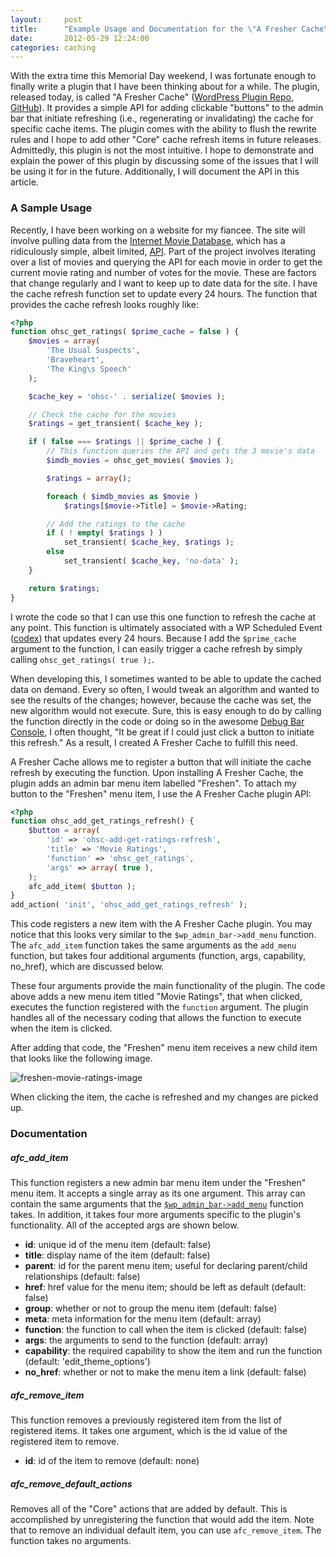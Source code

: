 ```yaml
---
layout:     post
title:      "Example Usage and Documentation for the \"A Fresher Cache\" Plugin "
date:       2012-05-29 12:24:00
categories: caching
---
```


With the extra time this Memorial Day weekend, I was fortunate enough to finally write a plugin that I have been thinking about for a while. The plugin, released today, is called "A Fresher Cache" ([WordPress Plugin Repo](http://wordpress.org/extend/plugins/a-fresher-cache/ "A Fresher Cache on the WordPress Plugin Repo"), [GitHub](https://github.com/tollmanz/a-fresher-cache)). It provides a simple API for adding clickable "buttons" to the admin bar that initiate refreshing (i.e., regenerating or invalidating) the cache for specific cache items. The plugin comes with the ability to flush the rewrite rules and I hope to add other "Core" cache refresh items in future releases. Admittedly, this plugin is not the most intuitive. I hope to demonstrate and explain the power of this plugin by discussing some of the issues that I will be using it for in the future. Additionally, I will document the API in this article.

### A Sample Usage

Recently, I have been working on a website for my fiancee. The site will involve pulling data from the [Internet Movie Database](http://imdb.com "Internet Movie Database"), which has a ridiculously simple, albeit limited, [API](http://imdbapi.com/ "The IMDB API"). Part of the project involves iterating over a list of movies and querying the API for each movie in order to get the current movie rating and number of votes for the movie. These are factors that change regularly and I want to keep up to date data for the site. I have the cache refresh function set to update every 24 hours. The function that provides the cache refresh looks roughly like:

```php
<?php
function ohsc_get_ratings( $prime_cache = false ) {
	$movies = array(
		'The Usual Suspects',
		'Braveheart',
		'The King\s Speech'
	);

	$cache_key = 'ohsc-' . serialize( $movies );

	// Check the cache for the movies
	$ratings = get_transient( $cache_key );

	if ( false === $ratings || $prime_cache ) {
		// This function queries the API and gets the 3 movie's data
		$imdb_movies = ohsc_get_movies( $movies );

		$ratings = array();

		foreach ( $imdb_movies as $movie )
			$ratings[$movie->Title] = $movie->Rating;

		// Add the ratings to the cache
		if ( ! empty( $ratings ) )
			set_transient( $cache_key, $ratings );
		else
			set_transient( $cache_key, 'no-data' );
	}

	return $ratings;
}
```

I wrote the code so that I can use this one function to refresh the cache at any point. This function is ultimately associated with a WP Scheduled Event ([codex](http://codex.wordpress.org/Function_Reference/wp_schedule_event "Function Reference/wp schedule event")) that updates every 24 hours. Because I add the `$prime_cache` argument to the function, I can easily trigger a cache refresh by simply calling `ohsc_get_ratings( true );`.

When developing this, I sometimes wanted to be able to update the cached data on demand. Every so often, I would tweak an algorithm and wanted to see the results of the changes; however, because the cache was set, the new algorithm would not execute. Sure, this is easy enough to do by calling the function directly in the code or doing so in the awesome [Debug Bar Console](http://wordpress.org/extend/plugins/debug-bar-console/), I often thought, "It be great if I could just click a button to initiate this refresh." As a result, I created A Fresher Cache to fulfill this need.

A Fresher Cache allows me to register a button that will initiate the cache refresh by executing the function. Upon installing A Fresher Cache, the plugin adds an admin bar menu item labelled "Freshen". To attach my button to the "Freshen" menu item, I use the A Fresher Cache plugin API:

```php
<?php
function ohsc_add_get_ratings_refresh() {
	$button = array(
		'id' => 'ohsc-add-get-ratings-refresh',
		'title' => 'Movie Ratings',
		'function' => 'ohsc_get_ratings',
		'args' => array( true ),
	);
	afc_add_item( $button );
}
add_action( 'init', 'ohsc_add_get_ratings_refresh' );
```

This code registers a new item with the A Fresher Cache plugin. You may notice that this looks very similar to the `$wp_admin_bar->add_menu` function. The `afc_add_item` function takes the same arguments as the `add_menu` function, but takes four additional arguments (function, args, capability, no_href), which are discussed below.

These four arguments provide the main functionality of the plugin. The code above adds a new menu item titled "Movie Ratings", that when clicked, executes the function registered with the `function` argument. The plugin handles all of the necessary coding that allows the function to execute when the item is clicked.

After adding that code, the "Freshen" menu item receives a new child item that looks like the following image.

![](/media/images/freshen-movie-ratings-image.jpg "freshen-movie-ratings-image")

When clicking the item, the cache is refreshed and my changes are picked up.

### Documentation

##### afc_add_item

This function registers a new admin bar menu item under the "Freshen" menu item. It accepts a single array as its one argument. This array can contain the same arguments that the [`$wp_admin_bar->add_menu`](http://codex.wordpress.org/Function_Reference/add_menu "Function Reference/add menu") function takes. In addition, it takes four more arguments specific to the plugin's functionality. All of the accepted args are shown below.

*   **id**: unique id of the menu item (default: false)
*   **title**: display name of the item (default: false)
*   **parent**: id for the parent menu item; useful for declaring parent/child relationships (default: false)
*   **href**: href value for the menu item; should be left as default (default: false)
*   **group**: whether or not to group the menu item (default: false)
*   **meta**: meta information for the menu item (default: array)
*   **function**: the function to call when the item is clicked (default: false)
*   **args**: the arguments to send to the function (default: array)
*   **capability**: the required capability to show the item and run the function (default: 'edit_theme_options')
*   **no_href**: whether or not to make the menu item a link (default: false)

##### afc_remove_item

This function removes a previously registered item from the list of registered items. It takes one argument, which is the id value of the registered item to remove.

*   **id**: id of the item to remove (default: none)

##### afc_remove_default_actions

Removes all of the "Core" actions that are added by default. This is accomplished by unregistering the  function that would add the item. Note that to remove an individual default item, you can use `afc_remove_item`. The function takes no arguments.
